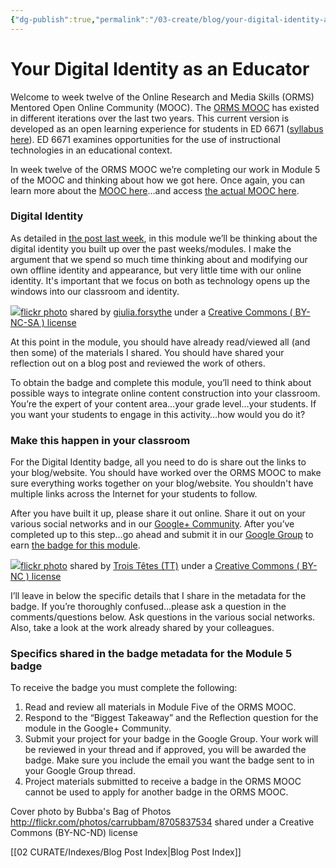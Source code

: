 ```yaml
---
{"dg-publish":true,"permalink":"/03-create/blog/your-digital-identity-as-an-educator/","title":"Your Digital Identity as an Educator","tags":["orms","digital-identity","education","educator"]}
---
```


# Your Digital Identity as an Educator

Welcome to week twelve of the Online Research and Media Skills (ORMS) Mentored Open Online Community (MOOC). The [ORMS MOOC](http://wiobyrne.com/join-the-orms-mooc/) has existed in different iterations over the last two years. This current version is developed as an open learning experience for students in ED 6671 ([syllabus here](https://docs.google.com/document/d/18rvWMAKhnbKiSgOalGLXsE1TrBpO62mhvQXV1OeU9SY/edit?usp=sharing)). ED 6671 examines opportunities for the use of instructional technologies in an educational context.

In week twelve of the ORMS MOOC we’re completing our work in Module 5 of the MOOC and thinking about how we got here. Once again, you can learn more about the [MOOC here](http://wiobyrne.com/join-the-orms-mooc/)…and access [the actual MOOC here](https://sites.google.com/site/ormsmodel/).

### Digital Identity

As detailed in [the post last week](http://wiobyrne.com/week-eleven-creating-and-curating-your-digital-identity-ormsmooc/), in this module we’ll be thinking about the digital identity you built up over the past weeks/modules. I make the argument that we spend so much time thinking about and modifying our own offline identity and appearance, but very little time with our online identity. It's important that we focus on both as technology opens up the windows into our classroom and identity.

[![](images/7153872159_333526314f.jpg)](http://flickr.com/photos/gforsythe/7153872159 "Digital Identities: 6 Key Selves of Networked Publics, @bonstewart #change11 [visual notes]")[flickr photo](http://flickr.com/photos/gforsythe/7153872159 "Digital Identities: 6 Key Selves of Networked Publics, @bonstewart #change11 [visual notes]") shared by [giulia.forsythe](http://flickr.com/people/gforsythe) under a [Creative Commons ( BY-NC-SA ) license](http://creativecommons.org/licenses/by-nc-sa/2.0/)

At this point in the module, you should have already read/viewed all (and then some) of the materials I shared. You should have shared your reflection out on a blog post and reviewed the work of others.

To obtain the badge and complete this module, you’ll need to think about possible ways to integrate online content construction into your classroom. You’re the expert of your content area…your grade level…your students. If you want your students to engage in this activity…how would you do it?

### Make this happen in your classroom

For the Digital Identity badge, all you need to do is share out the links to your blog/website. You should have worked over the ORMS MOOC to make sure everything works together on your blog/website. You shouldn't have multiple links across the Internet for your students to follow.

After you have built it up, please share it out online. Share it out on your various social networks and in our [Google+ Community](https://plus.google.com/communities/109374663190019101967?utm_source=chrome_ntp_icon&utm_medium=chrome_app&utm_campaign=chrome). After you’ve completed up to this step…go ahead and submit it in our [Google Group](https://groups.google.com/forum/#!forum/ormsclass) to earn [the badge for this module](https://badges.mozilla.org/en-US/badges/badge/Digital-Identity-Exemplar-Badge).

[![](images/5195847_b6c37cbd39.jpg)](http://flickr.com/photos/trois-tetes/5195847 "identity")[flickr photo](http://flickr.com/photos/trois-tetes/5195847 "identity") shared by [Trois Têtes (TT)](http://flickr.com/people/trois-tetes) under a [Creative Commons ( BY-NC ) license](http://creativecommons.org/licenses/by-nc/2.0/)

I’ll leave in below the specific details that I share in the metadata for the badge. If you’re thoroughly confused…please ask a question in the comments/questions below. Ask questions in the various social networks. Also, take a look at the work already shared by your colleagues.

### Specifics shared in the badge metadata for the Module 5 badge

To receive the badge you must complete the following:

1. Read and review all materials in Module Five of the ORMS MOOC.
2. Respond to the “Biggest Takeaway” and the Reflection question for the module in the Google+ Community.
3. Submit your project for your badge in the Google Group. Your work will be reviewed in your thread and if approved, you will be awarded the badge. Make sure you include the email you want the badge sent to in your Google Group thread.
4. Project materials submitted to receive a badge in the ORMS MOOC cannot be used to apply for another badge in the ORMS MOOC.

Cover photo by Bubba's Bag of Photos http://flickr.com/photos/carrubbam/8705837534 shared under a Creative Commons (BY-NC-ND) license

[[02 CURATE/Indexes/Blog Post Index\|Blog Post Index]]